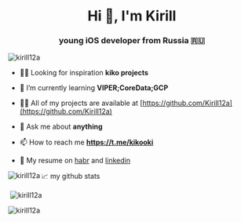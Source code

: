 <h1 align="center">Hi 👋, I'm Kirill</h1>
<h3 align="center">young iOS developer from Russia 🇷🇺</h3>

<p align="left"> <img src="https://komarev.com/ghpvc/?username=kirill12a&label=Profile%20views&color=0e75b6&style=flat" alt="kirill12a" /> </p>

- 🧘‍♂ Looking for inspiration **kiko projects**

- 🌱 I’m currently learning **VIPER;CoreData;GCP**

- 👨‍💻 All of my projects are available at [https://github.com/Kirill12a](https://github.com/Kirill12a)

- 💬 Ask me about **anything**

- 📫 How to reach me **https://t.me/kikooki**

- 💼 My resume on [habr](https://career.habr.com/kikosdrozd) and [linkedin](https://www.linkedin.com/in/kirill-drozdov-7ba685227/) 

<p align="left">
</p>



<p><img align="left" src="https://github-readme-stats.vercel.app/api/top-langs?username=kirill12a&show_icons=true&locale=en&layout=compact" alt="kirill12a" /></p>

📈 my github stats
<p>&nbsp;<img align="center" src="https://github-readme-stats.vercel.app/api?username=kirill12a&show_icons=true&theme=gotham" alt="kirill12a" /></p>
  
<p><img align="center" src="https://github-readme-streak-stats.herokuapp.com/?user=kirill12a&" alt="kirill12a" /></p>
